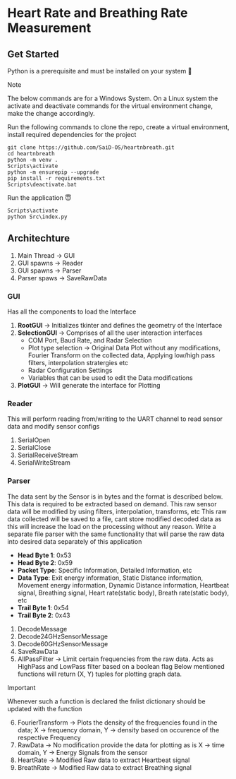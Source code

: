 # Heart Rate and Breathing Rate Measurement

## Get Started
Python is a prerequisite and must be installed on your system :snake:

> [!NOTE]
> The below commands are for a Windows System. On a Linux system the activate and deactivate commands for the virtual environment change, make the change accordingly.

Run the following commands to clone the repo, create a virtual environment, install required dependencies for the project
```
git clone https://github.com/SaiD-OS/heartnbreath.git
cd heartnbreath
python -m venv .
Scripts\activate
python -m ensurepip --upgrade
pip install -r requirements.txt
Scripts\deactivate.bat
```

Run the application :innocent:
```
Scripts\activate
python Src\index.py
```

## Architechture

1. Main Thread     -> GUI
2. GUI spawns      -> Reader
3. GUI spawns      -> Parser
4. Parser spaws    -> SaveRawData

### GUI
Has all the components to load the Interface
1. **RootGUI** -> Initializes tkinter and defines the geometry of the Interface
2. **SelectionGUI** -> Comprises of all the user interaction interfaces
    * COM Port, Baud Rate, and Radar Selection
    * Plot type selection -> Original Data Plot without any modifications, Fourier Transform on the collected data, Applying low/high pass filters, interpolation stratergies etc
    * Radar Configuration Settings
    * Variables that can be used to edit the Data modifications
3. **PlotGUI** -> Will generate the interface for Plotting

### Reader
This will perform reading from/writing to the UART channel to read sensor data and modify sensor configs
1. SerialOpen
2. SerialClose
3. SerialReceiveStream
4. SerialWriteStream

### Parser
The data sent by the Sensor is in bytes and the format is described below. This data is required to be extracted based on demand. This raw sensor data will be modified by using filters, interpolation, transforms, etc
This raw data collected will be saved to a file, cant store modified decoded data as this will increase the load on the processing without any reason. Write a separate file parser with the same functionality that will parse the raw data into desired data separately of this application

* **Head Byte 1**: 0x53
* **Head Byte 2**: 0x59
* **Packet Type**: Specific Information, Detailed Information, etc
* **Data Type**: Exit energy information, Static Distance information, Movement energy information, Dynamic Distance information, Heartbeat signal, Breathing signal, Heart rate(static body), Breath rate(static body), etc
* **Trail Byte 1**: 0x54
* **Trail Byte 2**: 0x43

1. DecodeMessage
2. Decode24GHzSensorMessage
3. Decode60GHzSensorMessage
4. SaveRawData
5. AllPassFilter        -> Limit certain frequencies from the raw data. Acts as HighPass and LowPass filter based on a boolean flag
Below mentioned functions will return (X, Y) tuples for plotting graph data. 

> [!IMPORTANT]
> Whenever such a function is declared the fnlist dictionary should be updated with the function

6. FourierTransform     -> Plots the density of the frequencies found in the data; X -> frequency domain, Y -> density based on occurence of the respective Frequency
7. RawData              -> No modification provide the data for plotting as is X -> time domain, Y -> Energy Signals from the sensor
8. HeartRate            -> Modified Raw data to extract Heartbeat signal
9. BreathRate           -> Modified Raw data to extract Breathing signal
